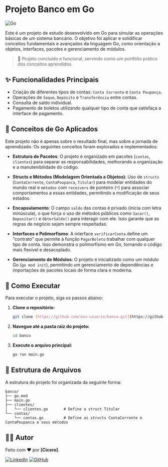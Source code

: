 # Projeto Banco em Go

![Go](https://img.shields.io/badge/go-%2300ADD8.svg?style=for-the-badge&logo=go&logoColor=white)

Este é um projeto de estudo desenvolvido em Go para simular as operações básicas de um sistema bancário. O objetivo foi aplicar e solidificar conceitos fundamentais e avançados da linguagem Go, como orientação a objetos, interfaces, pacotes e gerenciamento de módulos.

> 🚀 Projeto concluído e funcional, servindo como um portfólio prático dos conceitos aprendidos.

## ✨ Funcionalidades Principais

* Criação de diferentes tipos de contas: `Conta Corrente` e `Conta Poupança`.
* Operações de `Saque`, `Depósito` e `Transferência` entre contas.
* Consulta de saldo individual.
* Pagamento de boletos utilizando qualquer tipo de conta que satisfaça a interface de pagamento.

## 🧠 Conceitos de Go Aplicados

Este projeto não é apenas sobre o resultado final, mas sobre a jornada de aprendizado. Os seguintes conceitos foram explorados e implementados:

* **Estrutura de Pacotes**: O projeto é organizado em pacotes (`contas`, `clientes`) para separar as responsabilidades, melhorando a organização e a manutenibilidade do código.

* **Structs e Métodos (Modelagem Orientada a Objetos)**: Uso de `structs` (`ContaCorrente`, `ContaPoupanca`, `Titular`) para modelar entidades do mundo real e `métodos` com `receivers` de ponteiro (`*`) para associar comportamentos a essas entidades, permitindo a modificação de seus estados.

* **Encapsulamento**: O campo `saldo` das contas é privado (inicia com letra minúscula), o que força o uso de métodos públicos como `Sacar()`, `Depositar()` e `ObterSaldo()` para interagir com ele. Isso garante que as regras de negócio sejam sempre respeitadas.

* **Interfaces e Polimorfismo**: A interface `verificarConta` define um "contrato" que permite à função `PagarBoleto` trabalhar com qualquer tipo de conta. Isso demonstra o polimorfismo em Go, tornando o código mais flexível e desacoplado.

* **Gerenciamento de Módulos**: O projeto é inicializado como um módulo Go (`go mod init`), permitindo um gerenciamento de dependências e importações de pacotes locais de forma clara e moderna.

## 🚀 Como Executar

Para executar o projeto, siga os passos abaixo:

1.  **Clone o repositório:**
    ```bash
    git clone [https://github.com/seu-usuario/banco.git](https://github.com/seu-usuario/banco.git)
    ```

2.  **Navegue até a pasta raiz do projeto:**
    ```bash
    cd banco
    ```

3.  **Execute o arquivo principal:**
    ```bash
    go run main.go
    ```

## 📁 Estrutura de Arquivos

A estrutura do projeto foi organizada da seguinte forma:

```
banco/
├── go.mod
├── main.go
├── clientes/
│   └── clientes.go       # Define a struct Titular
└── contas/
    └── contas.go         # Define as structs ContaCorrente e ContaPoupanca e seus métodos
```

## 👨‍💻 Autor

Feito com ❤️ por **[Cicero]**.

[![LinkedIn](https://img.shields.io/badge/linkedin-%230077B5.svg?style=for-the-badge&logo=linkedin&logoColor=white)](https://www.linkedin.com/in/cicero-guilherme-a9473a260/)
[![GitHub](https://img.shields.io/badge/github-%23121011.svg?style=for-the-badge&logo=github&logoColor=white)](https://github.com/CiceroGGS/)
